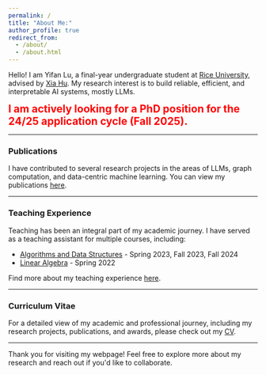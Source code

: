 ```yaml
---
permalink: /
title: "About Me:"
author_profile: true
redirect_from: 
  - /about/
  - /about.html
---
```



Hello! I am Yifan Lu, a final-year undergraduate student at [Rice University](https://www.rice.edu/), advised by [Xia Hu](https://cs.rice.edu/~xh37/index.html). My research interest is to build reliable, efficient, and interpretable AI systems, mostly LLMs.

<span style="color: red; font-size: 1.5em;"><strong>I am actively looking for a PhD position for the 24/25 application cycle (Fall 2025).</strong></span>

---

### Publications
I have contributed to several research projects in the areas of LLMs, graph computation, and data-centric machine learning. You can view my publications [here](https://yl231.github.io/publications/).

---

### Teaching Experience
Teaching has been an integral part of my academic journey. I have served as a teaching assistant for multiple courses, including:
- [Algorithms and Data Structures](https://yl231.github.io/teaching/) - Spring 2023, Fall 2023, Fall 2024
- [Linear Algebra](https://yl231.github.io/teaching/) - Spring 2022

Find more about my teaching experience [here](https://yl231.github.io/teaching/).

---

### Curriculum Vitae
For a detailed view of my academic and professional journey, including my research projects, publications, and awards, please check out my [CV](https://yl231.github.io/cv/).

---

Thank you for visiting my webpage! Feel free to explore more about my research and reach out if you'd like to collaborate.
